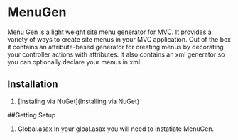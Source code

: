 MenuGen
=======

Menu Gen is a light weight site menu generator for MVC. It provides a variety of ways to create site menus in your MVC application.
Out of the box it contains an attribute-based generator for creating menus by decorating your controller actions with 
attributes. It also contains an xml generator so you can optionally declare your menus in xml.

## Installation

1. [Instaling via NuGet](Installing via NuGet)

##Getting Setup

1. Global.asax
In your glbal.asax you will need to instatiate MenuGen.

